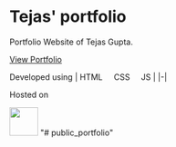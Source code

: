 # Tejas' portfolio

Portfolio Website of Tejas Gupta.

[View Portfolio](https://tejasgupta.netlify.app/)

Developed using
| HTML&nbsp;&nbsp;&nbsp;&nbsp;&nbsp;CSS&nbsp;&nbsp;&nbsp;&nbsp;&nbsp;JS |
|-|

Hosted on

<img height="50px" src="https://upload.wikimedia.org/wikipedia/commons/thumb/9/97/Netlify_logo_%282%29.svg/1200px-Netlify_logo_%282%29.svg.png">
"# public_portfolio" 
